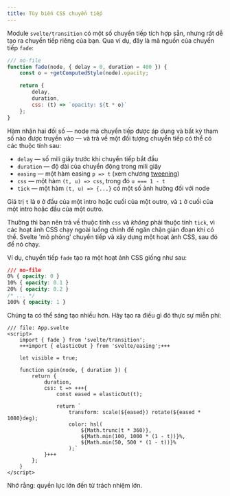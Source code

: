 ```yaml
---
title: Tùy biến CSS chuyển tiếp
---
```


Module `svelte/transition` có một số chuyển tiếp tích hợp sẵn, nhưng rất dễ tạo ra chuyển tiếp riêng của bạn. Qua ví dụ, đây là mã nguồn của chuyển tiếp `fade`:

```js
/// no-file
function fade(node, { delay = 0, duration = 400 }) {
	const o = +getComputedStyle(node).opacity;

	return {
		delay,
		duration,
		css: (t) => `opacity: ${t * o}`
	};
}
```

Hàm nhận hai đối số — node mà chuyển tiếp được áp dụng và bất kỳ tham số nào được truyền vào — và trả về một đối tượng chuyển tiếp có thể có các thuộc tính sau:

- `delay` — số mili giây trước khi chuyển tiếp bắt đầu
- `duration` — độ dài của chuyển động trong mili giây
- `easing` — một hàm easing `p => t` (xem chương [tweening](/tutorial/tweens))
- `css` — một hàm `(t, u) => css`, trong đó `u === 1 - t`
- `tick` — một hàm `(t, u) => {...}` có một số ảnh hưởng đối với node

Giá trị `t` là `0` ở đầu của một intro hoặc cuối của một outro, và `1` ở cuối của một intro hoặc đầu của một outro.

Thường thì bạn nên trả về thuộc tính `css` và _không_ phải thuộc tính `tick`, vì các hoạt ảnh CSS chạy ngoài luồng chính để ngăn chặn gián đoạn khi có thể. Svelte 'mô phỏng' chuyển tiếp và xây dựng một hoạt ảnh CSS, sau đó để nó chạy.

Ví dụ, chuyển tiếp `fade` tạo ra một hoạt ảnh CSS giống như sau:

```css
/// no-file
0% { opacity: 0 }
10% { opacity: 0.1 }
20% { opacity: 0.2 }
/* ... */
100% { opacity: 1 }
```

Chúng ta có thể sáng tạo nhiều hơn. Hãy tạo ra điều gì đó thực sự miễn phí:

```svelte
/// file: App.svelte
<script>
	import { fade } from 'svelte/transition';
	+++import { elasticOut } from 'svelte/easing';+++

	let visible = true;

	function spin(node, { duration }) {
		return {
			duration,
			css: t => +++{
				const eased = elasticOut(t);

				return `
					transform: scale(${eased}) rotate(${eased * 1080}deg);
					color: hsl(
						${Math.trunc(t * 360)},
						${Math.min(100, 1000 * (1 - t))}%,
						${Math.min(50, 500 * (1 - t))}%
					);`
			}+++
		};
	}
</script>
```

Nhớ rằng: quyền lực lớn đến từ trách nhiệm lớn.
